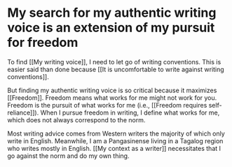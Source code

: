 # My search for my authentic writing voice is an extension of my pursuit for freedom

To find [[My writing voice]], I need to let go of writing conventions. This is easier said than done because [[It is uncomfortable to write against writing conventions]].

But finding my authentic writing voice is so critical because it maximizes [[Freedom]]. Freedom means what works for me might not work for you. Freedom is the pursuit of what works for me (i.e., [[Freedom requires self-reliance]]). When I pursue freedom in writing, I define what works for me, which does not always correspond to the norm.

Most writing advice comes from Western writers the majority of which only write in English. Meanwhile, I am a Pangasinense living in a Tagalog region who writes mostly in English. [[My context as a writer]] necessitates that I go against the norm and do my own thing.

